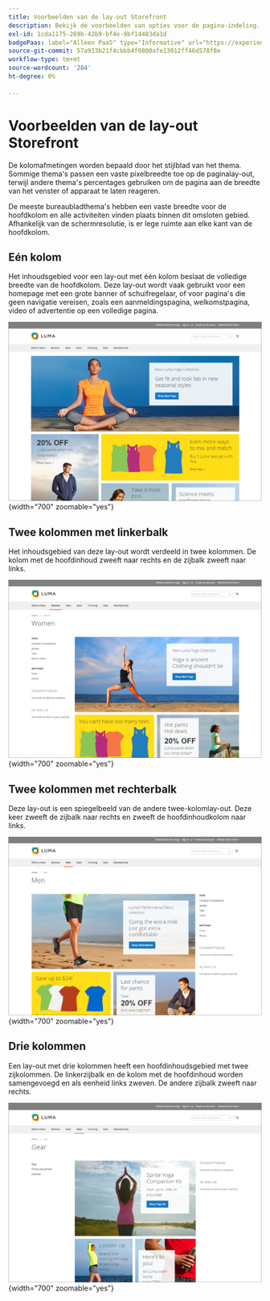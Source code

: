 ```yaml
---
title: Voorbeelden van de lay-out Storefront
description: Bekijk de voorbeelden van opties voor de pagina-indeling.
exl-id: 1cda1175-269b-42b9-bf4e-9bf14483da1d
badgePaas: label="Alleen PaaS" type="Informative" url="https://experienceleague.adobe.com/nl/docs/commerce/user-guides/product-solutions" tooltip="Is alleen van toepassing op Adobe Commerce op Cloud-projecten (door Adobe beheerde PaaS-infrastructuur) en op projecten in het veld."
source-git-commit: 57a913b21f4cbbb4f0800afe13012ff46d578f8e
workflow-type: tm+mt
source-wordcount: '284'
ht-degree: 0%

---
```


# Voorbeelden van de lay-out Storefront

De kolomafmetingen worden bepaald door het stijlblad van het thema. Sommige thema&#39;s passen een vaste pixelbreedte toe op de paginalay-out, terwijl andere thema&#39;s percentages gebruiken om de pagina aan de breedte van het venster of apparaat te laten reageren.

De meeste bureaubladthema&#39;s hebben een vaste breedte voor de hoofdkolom en alle activiteiten vinden plaats binnen dit omsloten gebied. Afhankelijk van de schermresolutie, is er lege ruimte aan elke kant van de hoofdkolom.

## Eén kolom

Het inhoudsgebied voor een lay-out met één kolom beslaat de volledige breedte van de hoofdkolom. Deze lay-out wordt vaak gebruikt voor een homepage met een grote banner of schuifregelaar, of voor pagina&#39;s die geen navigatie vereisen, zoals een aanmeldingspagina, welkomstpagina, video of advertentie op een volledige pagina.

![ Voorbeeld van één-kolomlay-out ](./assets/page-layout-1-col.png){width="700" zoomable="yes"}

## Twee kolommen met linkerbalk

Het inhoudsgebied van deze lay-out wordt verdeeld in twee kolommen. De kolom met de hoofdinhoud zweeft naar rechts en de zijbalk zweeft naar links.

![ Voorbeeld van twee kolommen met linkerbar ](./assets/page-layout-2-col-left-bar.png){width="700" zoomable="yes"}

## Twee kolommen met rechterbalk

Deze lay-out is een spiegelbeeld van de andere twee-kolomlay-out. Deze keer zweeft de zijbalk naar rechts en zweeft de hoofdinhoudkolom naar links.

![ Voorbeeld van twee kolommen met juiste bar ](./assets/page-layout-2-col-right-bar.png){width="700" zoomable="yes"}

## Drie kolommen

Een lay-out met drie kolommen heeft een hoofdinhoudsgebied met twee zijkolommen. De linkerzijbalk en de kolom met de hoofdinhoud worden samengevoegd en als eenheid links zweven. De andere zijbalk zweeft naar rechts.

![ Voorbeeld van drie kolommen ](./assets/page-layout-3-col.png){width="700" zoomable="yes"}
